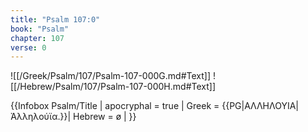 ```yaml
---
title: "Psalm 107:0"
book: "Psalm"
chapter: 107
verse: 0
---
```

![[/Greek/Psalm/107/Psalm-107-000G.md#Text]]
![[/Hebrew/Psalm/107/Psalm-107-000H.md#Text]]

{{Infobox Psalm/Title |
  apocryphal = true |
  Greek = {{PG|ΑΛΛΗΛΟΥΙΑ|Ἀλληλούϊα.}}|
  Hebrew = ø |
}}
